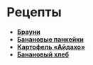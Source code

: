 # Рецепты

- **[Брауни](brownie.md)**
- **[Банановые панкейки](banan_pancake.md)**
- **[Картофель «Айдахо»](potato_aidaho.md)**
- **[Банановый хлеб](banan_hleb.md)**

